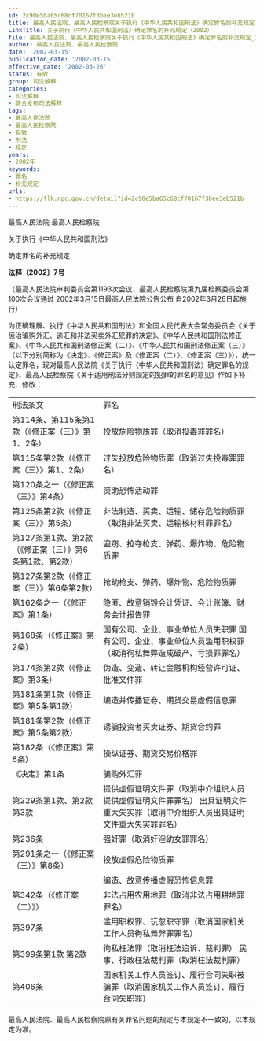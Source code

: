 ```yaml
---
id: 2c90e5ba65c68cf70167f3bee3eb521b
title: 最高人民法院、最高人民检察院关于执行《中华人民共和国刑法》确定罪名的补充规定
LinkTitle: 关于执行《中华人民共和国刑法》确定罪名的补充规定（2002）
file: 最高人民法院、最高人民检察院关于执行《中华人民共和国刑法》确定罪名的补充规定_20020315_2c90e5ba65c68cf70167f3bee3eb521b.docx
author: 最高人民法院、最高人民检察院
date: '2002-03-15'
publication_date: '2002-03-15'
effective_date: '2002-03-26'
status: 有效
group: 司法解释
categories:
- 司法解释
- 联合发布司法解释
tags:
- 最高人民法院
- 最高人民检察院
- 有效
- 刑法
- 规定
years:
- 2002年
keywords:
- 罪名
- 补充规定
urls:
- https://flk.npc.gov.cn/detail?id=2c90e5ba65c68cf70167f3bee3eb521b
---
```


最高人民法院 最高人民检察院

关于执行《中华人民共和国刑法》

确定罪名的补充规定

**法释〔2002〕7号**

（最高人民法院审判委员会第1193次会议、最高人民检察院第九届检察委员会第100次会议通过 2002年3月15日最高人民法院公告公布 自2002年3月26日起施行）

为正确理解、执行《中华人民共和国刑法》和全国人民代表大会常务委员会《关于惩治骗购外汇、逃汇和非法买卖外汇犯罪的决定》、《中华人民共和国刑法修正案》、《中华人民共和国刑法修正案（二）》、《中华人民共和国刑法修正案（三）》（以下分别简称为《决定》、《修正案》及《修正案（二）》、《修正案（三）》），统一认定罪名，现对最高人民法院《关于执行〈中华人民共和国刑法〉确定罪名的规定》、最高人民检察院《关于适用刑法分则规定的犯罪的罪名的意见》作如下补充、修改：

|  |  |
| --- | --- |
| 刑法条文 | 罪名 |
| 第114条、第115条第1款（《修正案（三）》第1、2条） | 投放危险物质罪（取消投毒罪罪名） |
| 第115条第2款（《修正案（三）》第1、2条） | 过失投放危险物质罪（取消过失投毒罪罪名） |
| 第120条之一（《修正案（三）》第4条） | 资助恐怖活动罪 |
| 第125条第2款（《修正案（三）》第5条） | 非法制造、买卖、运输、储存危险物质罪（取消非法买卖、运输核材料罪罪名） |
| 第127条第1款、第2款（《修正案（三）》第6条第1款、第2款） | 盗窃、抢夺枪支、弹药、爆炸物、危险物质罪 |
| 第127条第2款（《修正案（三）》第6条第2款） | 抢劫枪支、弹药、爆炸物、危险物质罪 |
| 第162条之一（《修正案》第1条） | 隐匿、故意销毁会计凭证、会计账簿、财务会计报告罪 |
| 第168条（《修正案》第2条） | 国有公司、企业、事业单位人员失职罪 国有公司、企业、事业单位人员滥用职权罪（取消徇私舞弊造成破产、亏损罪罪名） |
| 第174条第2款（《修正案》第3条） | 伪造、变造、转让金融机构经营许可证、批准文件罪 |
| 第181条第1款（《修正案》第5条第1款） | 编造并传播证券、期货交易虚假信息罪 |
| 第181条第2款（《修正案》第5条第2款） | 诱骗投资者买卖证券、期货合约罪 |
| 第182条（《修正案》第6条） | 操纵证券、期货交易价格罪 |
| 《决定》第1条 | 骗购外汇罪 |
| 第229条第1款、第2款  第3款 | 提供虚假证明文件罪（取消中介组织人员提供虚假证明文件罪罪名）  出具证明文件重大失实罪（取消中介组织人员出具证明文件重大失实罪罪名） |
| 第236条 | 强奸罪（取消奸淫幼女罪罪名） |
| 第291条之一（《修正案（三）》第8条） | 投放虚假危险物质罪 |
|  | 编造、故意传播虚假恐怖信息罪 |
| 第342条（《修正案（二）》） | 非法占用农用地罪（取消非法占用耕地罪罪名） |
| 第397条 | 滥用职权罪、玩忽职守罪（取消国家机关工作人员徇私舞弊罪罪名） |
| 第399条第1款  第2款 | 徇私枉法罪（取消枉法追诉、裁判罪）  民事、行政枉法裁判罪（取消枉法裁判罪） |
| 第406条 | 国家机关工作人员签订、履行合同失职被骗罪（取消国家机关工作人员签订、履行合同失职罪） |

最高人民法院、最高人民检察院原有关罪名问题的规定与本规定不一致的，以本规定为准。
